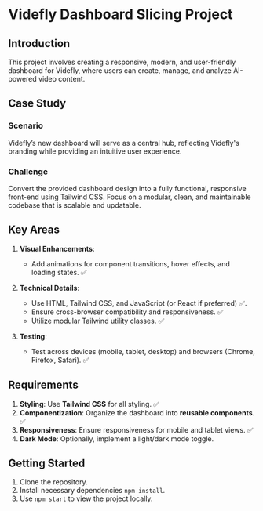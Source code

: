 # Videfly Dashboard Slicing Project

## Introduction

This project involves creating a responsive, modern, and user-friendly dashboard for Videfly, where users can create, manage, and analyze AI-powered video content.

## Case Study

### Scenario

Videfly’s new dashboard will serve as a central hub, reflecting Videfly's branding while providing an intuitive user experience.

### Challenge

Convert the provided dashboard design into a fully functional, responsive front-end using Tailwind CSS. Focus on a modular, clean, and maintainable codebase that is scalable and updatable.

## Key Areas

1. **Visual Enhancements**:

   - Add animations for component transitions, hover effects, and loading states. ✅

2. **Technical Details**:

   - Use HTML, Tailwind CSS, and JavaScript (or React if preferred) ✅.
   - Ensure cross-browser compatibility and responsiveness. ✅
   - Utilize modular Tailwind utility classes. ✅

3. **Testing**:
   - Test across devices (mobile, tablet, desktop) and browsers (Chrome, Firefox, Safari). ✅

## Requirements

1. **Styling**: Use **Tailwind CSS** for all styling. ✅
2. **Componentization**: Organize the dashboard into **reusable components**. ✅
3. **Responsiveness**: Ensure responsiveness for mobile and tablet views. ✅
4. **Dark Mode**: Optionally, implement a light/dark mode toggle.

## Getting Started

1. Clone the repository.
2. Install necessary dependencies `npm install`.
3. Use `npm start` to view the project locally.
